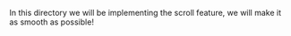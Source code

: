 In this directory we will be implementing the scroll feature, we will make it as smooth as possible!